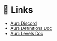 # 🔗 Links

* [Aura Discord](https://discord.gg/y24xeXq7mj)
* [Aura Definitions Doc](https://hackmd.io/-5NhDyekTJWH4NmPD3xBTg)
* [Aura Levels Doc](https://hackmd.io/Hz3uGS54Tyel50CjO_Ow7g)
